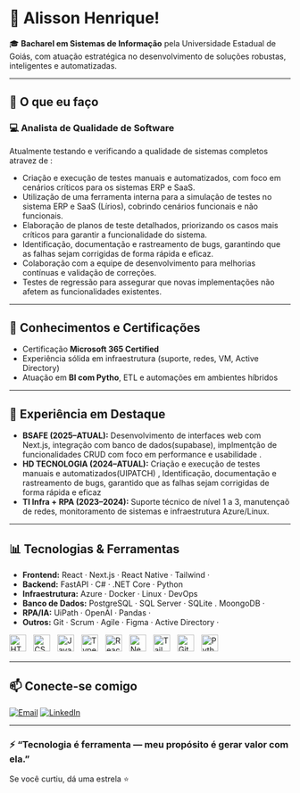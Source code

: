 # 👋 Alisson Henrique!

🎓 **Bacharel em Sistemas de Informação** pela Universidade Estadual de Goiás, com atuação estratégica no desenvolvimento de soluções robustas, inteligentes e automatizadas.

---

## 🚀 O que eu faço

### 💻 Analista de Qualidade de Software
Atualmente testando e verificando a qualidade de sistemas completos atravez de :

- Criação e execução de testes manuais e automatizados, com foco em cenários críticos para os sistemas ERP e SaaS.
- Utilização de uma ferramenta interna para a simulação de testes no sistema ERP e SaaS (Lírios), cobrindo cenários funcionais e não funcionais.
- Elaboração de planos de teste detalhados, priorizando os casos mais críticos para garantir a funcionalidade do sistema.
- Identificação, documentação e rastreamento de bugs, garantindo que as falhas sejam corrigidas de forma rápida e eficaz.
- Colaboração com a equipe de desenvolvimento para melhorias contínuas e validação de correções.
- Testes de regressão para assegurar que novas implementações não afetem as funcionalidades existentes.

---

## 🧠 Conhecimentos e Certificações

- Certificação **Microsoft 365 Certified**
- Experiência sólida em infraestrutura (suporte, redes, VM, Active Directory)
- Atuação em **BI com Pytho**, ETL e automações em ambientes híbridos
  
---

## 🏢 Experiência em Destaque

- **BSAFE (2025–ATUAL):**  Desenvolvimento de interfaces web com Next.js, integração com banco de dados(supabase), implmentção de funcionalidades CRUD com foco em performance e usabilidade .
- **HD TECNOLOGIA (2024–ATUAL):** Criação e execução de testes manuais e automatizados(UIPATCH) , Identificação, documentação e rastreamento de bugs, garantido que as falhas sejam corrigidas de forma rápida e eficaz
- **TI Infra + RPA (2023–2024):** Suporte técnico de nível 1 a 3, manutençaõ de redes, monitoramento de sistemas e infraestrutura Azure/Linux.

---

## 📊 Tecnologias & Ferramentas

- **Frontend:** React · Next.js · React Native · Tailwind ·   
- **Backend:** FastAPI · C# · .NET Core · Python   
- **Infraestrutura:** Azure · Docker · Linux  · DevOps  
- **Banco de Dados:** PostgreSQL · SQL Server · SQLite . MoongoDB ·
- **RPA/IA:** UiPath · OpenAI · Pandas · 
- **Outros:** Git · Scrum · Agile · Figma · Active Directory · 

<img 
    align="left" 
    alt="HTML"
    title="HTML" 
    width="30px" 
    style="padding-right: 10px;" 
    src="https://cdn.jsdelivr.net/gh/devicons/devicon@latest/icons/html5/html5-original.svg" 
/>
<img 
    align="left" 
    alt="CSS" 
    title="CSS"
    width="30px" 
    style="padding-right: 10px;" 
    src="https://cdn.jsdelivr.net/gh/devicons/devicon@latest/icons/css3/css3-original.svg" 
/>
<img 
    align="left" 
    alt="JavaScript" 
    title="JavaScript"
    width="30px" 
    style="padding-right: 10px;" 
    src="https://cdn.jsdelivr.net/gh/devicons/devicon@latest/icons/javascript/javascript-original.svg" 
/>
<img 
    align="left" 
    alt="TypeScript"
    title="TypeScript" 
    width="30px" 
    style="padding-right: 10px;" 
    src="https://cdn.jsdelivr.net/gh/devicons/devicon@latest/icons/typescript/typescript-original.svg" 
/>
<img 
    align="left" 
    alt="React"
    title="React" 
    width="30px" 
    style="padding-right: 10px;" 
    src="https://cdn.jsdelivr.net/gh/devicons/devicon@latest/icons/react/react-original.svg" 
/>
<img 
    align="left" 
    alt="Next.js" 
    title="Next.js"
    width="30px" 
    style="padding-right: 10px;" 
    src="https://cdn.jsdelivr.net/gh/devicons/devicon@latest/icons/nextjs/nextjs-original.svg" 
/>

<img 
    align="left" 
    alt="Tailwind" 
    title="Tailwind"
    width="30px" 
    style="padding-right: 10px;" 
    src="https://cdn.jsdelivr.net/gh/devicons/devicon@latest/icons/tailwindcss/tailwindcss-original.svg" 
/>


<img 
    align="left" 
    alt="Git" 
    title="Git"
    width="30px" 
    style="padding-right: 10px;" 
    src="https://cdn.jsdelivr.net/gh/devicons/devicon@latest/icons/git/git-original.svg" 
/>
<img 
    align="left" 
    alt="Python" 
    title="Python"
    width="30px" 
    style="padding-right: 10px;" 
    src="https://cdn.jsdelivr.net/gh/devicons/devicon@latest/icons/python/python-original.svg" 
/>

<br/>
<br/>

---

## 📫 Conecte-se comigo

[![Email](https://img.shields.io/badge/E‑mail-alissonhfp2003@gmail.com-D14836?style=for-the-badge&logo=gmail&logoColor=white)](mailto:alissonhfp2003@gmail.com)
[![LinkedIn](https://img.shields.io/badge/LinkedIn-0A66C2?style=for-the-badge&logo=linkedin&logoColor=white)](https://linkedin.com/in/alisson-henrique-fernandes-pereira)

---

### ⚡ “Tecnologia é ferramenta — meu propósito é gerar valor com ela.”

Se você curtiu, dá uma estrela ⭐
